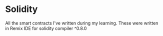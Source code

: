 # Solidity
All the smart contracts I've written during my learning.
These were written in Remix IDE for solidity compiler ^0.8.0
